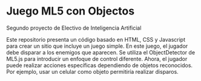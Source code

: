 # Juego ML5 con Objectos
Segundo proyecto de Electivo de Inteligencia Artificial </hr>

Este repositorio presenta un código basado en HTML, CSS y Javascript para crear un sitio que incluye un juego simple. En este juego, el jugador debe disparar a los enemigos que aparecen. Se utiliza el ObjectDetector de ML5.js para introducir un enfoque de control diferente. Ahora, el jugador puede realizar acciones específicas dependiendo de objetos reconocidos. Por ejemplo, usar un celular como objeto permitiría realizar disparos.
